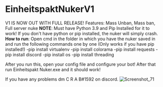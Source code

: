 # EinheitspaktNukerV1
V1 IS NOW OUT WITH FULL RELEASE!
Features:
Mass Unban, Mass ban, Full server nuke
**NOTE**:
Must have Python 3.9 and Pip Installed for it to work! If you don't have python or pip installed, the nuker will simply crash.
**How to run**:
Open cmd in the folder in which you have the nuker saved in and run the following commands one by one (Only works if you have pip installed!)
-pip install virtualenv
-pip install colorama
-pip install requests
-pip install discord
-pip install os
-pip install threading

After you run this, open your config file and configure your bot!
After that run Einheitspakt Nuker.exe and it should work!

If you have any problems dm C R A B#1592 on discord.
![Screenshot_71](https://user-images.githubusercontent.com/80069156/170512770-da291003-fd37-48a3-bed0-6e5bae486cbc.png)
